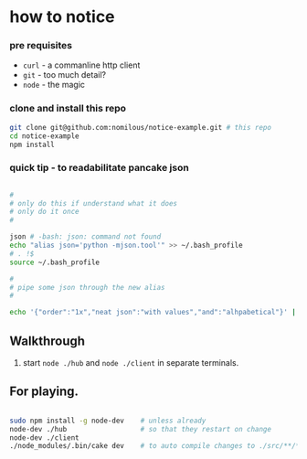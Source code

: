 how to notice
=============

### pre requisites

* `curl` - a commanline http client
* `git`  - too much detail? 
* `node` - the magic 

### clone and install this repo

```bash
git clone git@github.com:nomilous/notice-example.git # this repo
cd notice-example
npm install
```

### quick tip - to readabilitate pancake json

```bash

#
# only do this if understand what it does
# only do it once
# 

json # -bash: json: command not found
echo "alias json='python -mjson.tool'" >> ~/.bash_profile
# . !$
source ~/.bash_profile

#
# pipe some json through the new alias
#

echo '{"order":"1x","neat json":"with values","and":"alhpabetical"}' | json


```

Walkthrough
-----------

1. start `node ./hub` and `node ./client` in separate terminals.



For playing.
------------


```bash

sudo npm install -g node-dev    # unless already
node-dev ./hub                  # so that they restart on change
node-dev ./client
./node_modules/.bin/cake dev    # to auto compile changes to ./src/**/*

```
